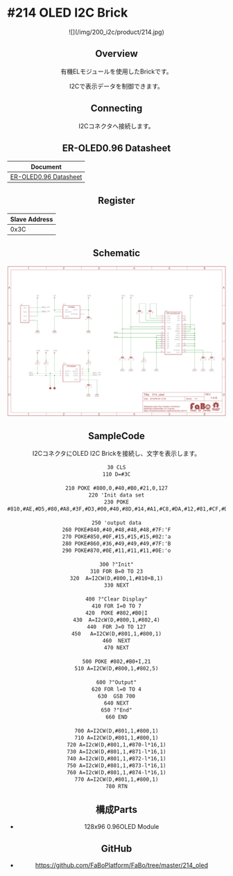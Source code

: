 # #214 OLED I2C Brick

<center>![](/img/200_i2c/product/214.jpg)
<!--COLORME-->

## Overview
有機ELモジュールを使用したBrickです。

I2Cで表示データを制御できます。

## Connecting
I2Cコネクタへ接続します。

## ER-OLED0.96 Datasheet
| Document |
| -- |
| [ER-OLED0.96 Datasheet](http://www.buydisplay.com/download/manual/ER-OLED0.96_Series_Datasheet.pdf) |

## Register
| Slave Address |
| -- |
| 0x3C |

## Schematic
![](/img/200_i2c/schematic/214_oled.png)

## SampleCode

I2CコネクタにOLED I2C Brickを接続し、文字を表示します。

```
30 CLS
110 D=#3C

210 POKE #800,0,#40,#B0,#21,0,127
220 'Init data set
230 POKE #810,#AE,#D5,#80,#A8,#3F,#D3,#00,#40,#8D,#14,#A1,#C8,#DA,#12,#81,#CF,#D9,#F1,#DB,#20,#A4,#A6,#AF

250 'output data
260 POKE#840,#40,#48,#48,#48,#7F:'F
270 POKE#850,#0F,#15,#15,#15,#02:'a
280 POKE#860,#36,#49,#49,#49,#7F:'B
290 POKE#870,#0E,#11,#11,#11,#0E:'o

300 ?"Init"
310 FOR B=0 TO 23
320  A=I2CW(D,#800,1,#810+B,1)
330 NEXT

400 ?"Clear Display"
410 FOR I=0 TO 7
420  POKE #802,#B0|I
430  A=I2cW(D,#800,1,#802,4)
440  FOR J=0 TO 127
450   A=I2CW(D,#801,1,#800,1)
460  NEXT
470 NEXT

500 POKE #802,#B0+I,21
510 A=I2CW(D,#800,1,#802,5)

600 ?"Output"
620 FOR l=0 TO 4
630  GSB 700
640 NEXT
650 ?"End"
660 END

700 A=I2CW(D,#801,1,#800,1)
710 A=I2CW(D,#801,1,#800,1)
720 A=I2cW(D,#801,1,#870-l*16,1)
730 A=I2cW(D,#801,1,#871-l*16,1)
740 A=I2cW(D,#801,1,#872-l*16,1)
750 A=I2cW(D,#801,1,#873-l*16,1)
760 A=I2cW(D,#801,1,#874-l*16,1)
770 A=I2CW(D,#801,1,#800,1)
780 RTN
```

## 構成Parts
- 128x96 0.96OLED Module

## GitHub
- https://github.com/FaBoPlatform/FaBo/tree/master/214_oled

